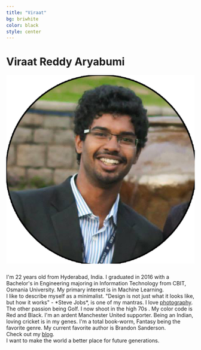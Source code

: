 ```yaml
---
title: "Viraat"
bg: briwhite
color: black
style: center
---
```


# Viraat Reddy Aryabumi

<span class="fa-stack subtlecircle" style="font-size:110px; background:rgba(255,255,255,0.1)">
        <img class="header-img" src="/img/Viraat_circle.png" alt="section icon" />
</span>

<br/>
I'm 22 years old from Hyderabad, India. I graduated in 2016 with a Bachelor's in Engineering majoring in Information Technology from CBIT, Osmania University. My primary interest is in Machine Learning.

<br/>
<!--Currently am learning Python, also familiar with Java and C. I've been on a mission to code everyday. I'm an Android junkie and also a big fan of the Mac.--> I like to describe myself as a minimalist. "Design is not just what it looks like, but how it works"  - *Steve Jobs*, is one of my mantras.
<!--<br/>-->
I love <a href="https://www.facebook.com/varphotography" target="_blank">photography</a>. The other passion being Golf. I now shoot in the high 70s <!--having picked up the game at the <a href="http://www.hyderabadgolfclub.co.in/HGA/Hyderabad_Golf_Club_Home.html" target="_blank">Hyderabad Golf Club</a> aged 9 years old-->. My color code is Red and Black. I'm an ardent Manchester United supporter. Being an Indian, loving cricket is in my genes. I'm a total book-worm, Fantasy being the favorite genre. My current favorite author is Brandon Sanderson.

<br/>
Check out my <a href="https://www.medium.com/@viraat" target="_blank">blog</a>.
<br/>
I want to make the world a better place for future generations.

<!--<h4><a href="/var.pdf" target="_blank">resume</a></h4>-->
